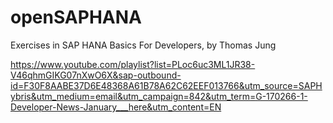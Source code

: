 # openSAPHANA
Exercises in SAP HANA Basics For Developers, by Thomas Jung

https://www.youtube.com/playlist?list=PLoc6uc3ML1JR38-V46qhmGIKG07nXwO6X&sap-outbound-id=F30F8AABE37D6E48368A61B78A62C62EEF013766&utm_source=SAPHybris&utm_medium=email&utm_campaign=842&utm_term=G-170266-1-Developer-News-January___here&utm_content=EN
